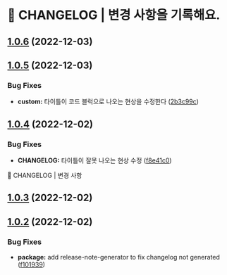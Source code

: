 # 🚦 CHANGELOG | 변경 사항을 기록해요.

## [1.0.6](https://github.com/JengYoung/semantic-release-test/compare/v1.0.5...v1.0.6) (2022-12-03)

## [1.0.5](https://github.com/JengYoung/semantic-release-test/compare/v1.0.4...v1.0.5) (2022-12-03)


### Bug Fixes

* **custom:** 타이틀이 코드 블럭으로 나오는 현상을 수정한다 ([2b3c99c](https://github.com/JengYoung/semantic-release-test/commit/2b3c99c8fb5352ccc9180516b118086202d22a0c))

## [1.0.4](https://github.com/JengYoung/semantic-release-test/compare/v1.0.3...v1.0.4) (2022-12-02)


### Bug Fixes

* **CHANGELOG:** 타이틀이 잘못 나오는 현상 수정 ([f8e41c0](https://github.com/JengYoung/semantic-release-test/commit/f8e41c08336afaee4896b9e159ed5e36fe7b936e))

🚦 CHANGELOG | 변경 사항

## [1.0.3](https://github.com/JengYoung/semantic-release-test/compare/v1.0.2...v1.0.3) (2022-12-02)

## [1.0.2](https://github.com/JengYoung/semantic-release-test/compare/v1.0.1...v1.0.2) (2022-12-02)


### Bug Fixes

* **package:** add release-note-generator to fix changelog not generated ([f101939](https://github.com/JengYoung/semantic-release-test/commit/f1019394ea91aa55ecdb56ba3a13b6739e9e448a))
